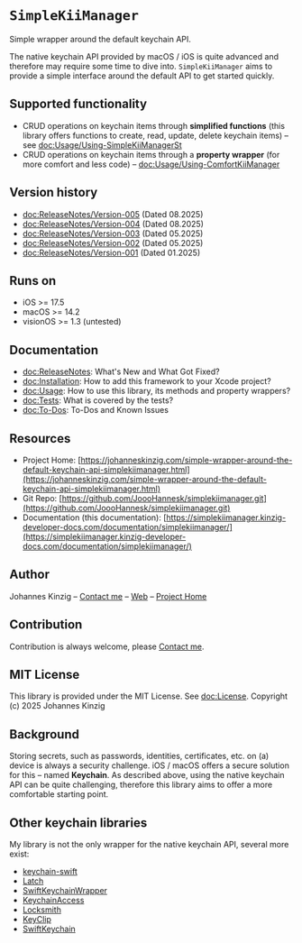 # ``SimpleKiiManager``
Simple wrapper around the default keychain API.

The native keychain API provided by macOS / iOS is quite advanced and therefore may require some time to dive into. ``SimpleKiiManager`` aims to provide a simple interface around the default API to get started quickly.

## Supported functionality
* CRUD operations on keychain items through **simplified functions** (this library offers functions to create, read, update, delete keychain items) – see <doc:Usage/Using-SimpleKiiManagerSt>
* CRUD operations on keychain items through a **property wrapper** (for more comfort and less code) – <doc:Usage/Using-ComfortKiiManager>

## Version history
* <doc:ReleaseNotes/Version-005> (Dated 08.2025)
* <doc:ReleaseNotes/Version-004> (Dated 08.2025)
* <doc:ReleaseNotes/Version-003> (Dated 05.2025)
* <doc:ReleaseNotes/Version-002> (Dated 05.2025)
* <doc:ReleaseNotes/Version-001> (Dated 01.2025)

## Runs on
* iOS >= 17.5
* macOS >= 14.2
* visionOS >= 1.3 (untested)

## Documentation
* <doc:ReleaseNotes>: What's New and What Got Fixed?
* <doc:Installation>: How to add this framework to your Xcode project?
* <doc:Usage>: How to use this library, its methods and property wrappers?
* <doc:Tests>: What is covered by the tests?
* <doc:To-Dos>: To-Dos and Known Issues

## Resources
* Project Home: [https://johanneskinzig.com/simple-wrapper-around-the-default-keychain-api-simplekiimanager.html](https://johanneskinzig.com/simple-wrapper-around-the-default-keychain-api-simplekiimanager.html)
* Git Repo: [https://github.com/JoooHannesk/simplekiimanager.git](https://github.com/JoooHannesk/simplekiimanager.git)
* Documentation (this documentation): [https://simplekiimanager.kinzig-developer-docs.com/documentation/simplekiimanager/](https://simplekiimanager.kinzig-developer-docs.com/documentation/simplekiimanager/) 

## Author
Johannes Kinzig – [Contact me](https://johanneskinzig.com/lets-connect.html) – [Web](https://johanneskinzig.com) – [Project Home](https://johanneskinzig.com/simple-wrapper-around-the-default-keychain-api-simplekiimanager.html)

## Contribution
Contribution is always welcome, please [Contact me](https://johanneskinzig.com/lets-connect.html).

## MIT License
This library is provided under the MIT License. See <doc:License>. Copyright (c) 2025 Johannes Kinzig

## Background
Storing secrets, such as passwords, identities, certificates, etc. on (a) device is always a security challenge. iOS / macOS offers a secure solution for this – named **Keychain**.
As described above, using the native keychain API can be quite challenging, therefore this library aims to offer a more comfortable starting point.

## Other keychain libraries
My library is not the only wrapper for the native keychain API, several more exist:
- [keychain-swift](https://github.com/evgenyneu/keychain-swift)
- [Latch](https://github.com/endocrimes/Latch)
- [SwiftKeychainWrapper](https://github.com/jrendel/SwiftKeychainWrapper)
- [KeychainAccess](https://github.com/kishikawakatsumi/KeychainAccess)
- [Locksmith](https://github.com/matthewpalmer/Locksmith)
- [KeyClip](https://github.com/s-aska/KeyClip)
- [SwiftKeychain](https://github.com/yankodimitrov/SwiftKeychain)
